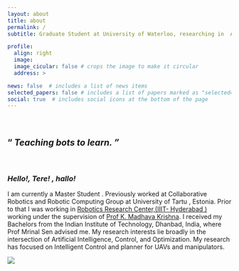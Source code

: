 ```yaml
---
layout: about
title: about
permalink: /
subtitle: Graduate Student at University of Waterloo, researching in  Autonmous Vechicles  . Previously Research Engineer  <a href="https://ims.ut.ee/"> at Itelligent Material and Systems Lab </a>University of Tartu,Estonia 

profile:
  align: right
  image: 
  image_cicular: false # crops the image to make it circular
  address: >

news: false  # includes a list of news items
selected_papers: false # includes a list of papers marked as "selected={true}"
social: true  # includes social icons at the bottom of the page
---
```

<h1> <span  style="font-size:70%;text-align: justify;width:10%"> <br> &#8220; <i> Teaching bots to learn. &#8221; </i> </span> </h1>
<br>
<h3><b><i> Hello!, Tere! , hallo! </i></b></h3>
I am currently a Master Student .  
Previously worked at Collaborative Robotics and Robotic Computing Group at University of Tartu , Estonia. Prior to that  I was working in <a href="https://robotics.iiit.ac.in//"> Robotics Research Center,(IIIT- Hyderabad )</a> working under the supervision of <a href="https://www.iiit.ac.in/people/faculty/mkrishna/">Prof K. Madhava Krishna</a>. I received my Bachelors from the Indian Institute of Technology, Dhanbad, India, where Prof Mrinal Sen advised me.
My research interests lie broadly in the intersection of Artificial Intelligence, Control, and Optimization. My research has focused on Intelligent Control and planner for UAVs and manipulators. 

<a href="http://www.clustrmaps.com/map/Prajwalthakur.github.io" title="Visit tracker for Prajwalthakur.github.io"><img src="//www.clustrmaps.com/map_v2.png?d=1G1AUEVSnZ36pgHrRuuxfQ1mfVWVg856hUAmlxh4oLY" /></a>